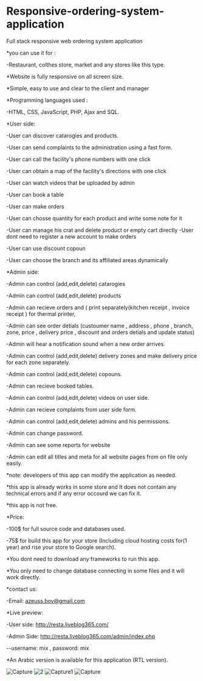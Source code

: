 # Responsive-ordering-system-application
Full stack responsive web ordering system application

*you can use it for :

-Restaurant, colthes store, market and any stores like this type.

*Website is fully responsive on all screen size.

*Simple, easy to use and clear to the client and manager

*Programming languages used :

-HTML, CSS, JavaScript, PHP, Ajax and SQL.

*User side:

-User can discover catarogies and products.

-User can send complaints to the administration using a fast form.

-User can call the facility's phone numbers with one click

-User can obtain a map of the facility's directions with one click

-User can watch videos that be uploaded by admin

-User can book a table

-User can make orders

-User can chosse quantity for each product and write some note for it

-User can manage his crat and delete product or empty cart directly
-User dont need to register a new account to make orders

-User can use discount copoun 

-User can choose the branch and its affiliated areas dynamically


*Admin side:

-Admin can control (add,edit,delete) catarogies

-Admin can control (add,edit,delete) products

-Admin can recieve orders and ( print separately(kitchen receipt , invoice receipt ) for thermal printer,

-Admin can see order detials (custoumer name , address , phone , branch, zone, price , delivery price , discount and orders detials and update status)

-Admin will hear a notification sound when a new order arrives.

-Admin can control (add,edit,delete) delivery zones and make delivery price for each zone separately.

-Admin can control (add,edit,delete) copouns.

-Admin can recieve booked tables.

-Admin can control (add,edit,delete) videos on user side.

-Admin can recieve complaints from user side form.

-Admin can control (add,edit,delete) admins and his permissions.

-Admin can change password.

-Admin can see some reports for website

-Admin can edit all titles and meta for all website pages from on file only easily.


*note: developers of this app can modify the application as needed.

*this app is already works in some store and It does not contain any technical errors and if any error occourd we can fix it.

*this app is not free.

*Price:

-100$ for full source code and databases used.

-75$ for build this app for your store (Including cloud hosting costs for(1 year) and rise your store to Google search).

*You dont need to download any frameworks to run this app.

*You only need to change database connecting in some files and it will work directly.

*contact us:

-Email: azeuss.boy@gmail.com

*Live preview:

-User side: http://resta.liveblog365.com/

-Admin Side: http://resta.liveblog365.com/admin/index.php

--username: mix , password: mix

*An Arabic version is available for this application (RTL version).

![Capture](https://github.com/ahmzus/Responsive-ordering-system-application/assets/69791889/eff2d46c-1d46-48cc-9c38-158e8b78c9ee)
![2](https://github.com/ahmzus/Responsive-ordering-system-application/assets/69791889/638922c9-f79c-4642-8194-e89232b408cf)
![Capture1](https://github.com/ahmzus/Responsive-ordering-system-application/assets/69791889/5566e442-64c3-4290-8b66-3b57424d70c3)
![Capture](https://github.com/ahmzus/Responsive-ordering-system-application/assets/69791889/536dbf31-dc60-4511-9fd5-01b9a0011f67)
